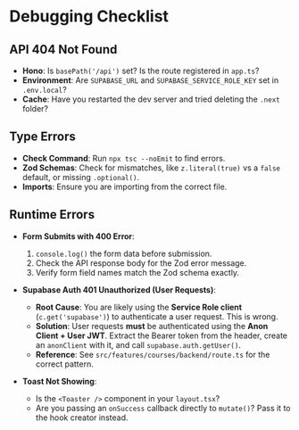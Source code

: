 # Debugging Checklist

## API 404 Not Found
- **Hono**: Is `basePath('/api')` set? Is the route registered in `app.ts`?
- **Environment**: Are `SUPABASE_URL` and `SUPABASE_SERVICE_ROLE_KEY` set in `.env.local`?
- **Cache**: Have you restarted the dev server and tried deleting the `.next` folder?

## Type Errors
- **Check Command**: Run `npx tsc --noEmit` to find errors.
- **Zod Schemas**: Check for mismatches, like `z.literal(true)` vs a `false` default, or missing `.optional()`.
- **Imports**: Ensure you are importing from the correct file.

## Runtime Errors

- **Form Submits with 400 Error**:
  1.  `console.log()` the form data before submission.
  2.  Check the API response body for the Zod error message.
  3.  Verify form field names match the Zod schema exactly.

- **Supabase Auth 401 Unauthorized (User Requests)**:
  - **Root Cause**: You are likely using the **Service Role client** (`c.get('supabase')`) to authenticate a user request. This is wrong.
  - **Solution**: User requests **must** be authenticated using the **Anon Client + User JWT**. Extract the Bearer token from the header, create an `anonClient` with it, and call `supabase.auth.getUser()`.
  - **Reference**: See `src/features/courses/backend/route.ts` for the correct pattern.

- **Toast Not Showing**:
  - Is the `<Toaster />` component in your `layout.tsx`?
  - Are you passing an `onSuccess` callback directly to `mutate()`? Pass it to the hook creator instead.